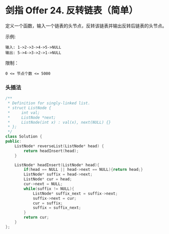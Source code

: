 # 剑指 Offer 24. 反转链表（简单）

定义一个函数，输入一个链表的头节点，反转该链表并输出反转后链表的头节点。

示例:

    输入: 1->2->3->4->5->NULL
    输出: 5->4->3->2->1->NULL

限制：

    0 <= 节点个数 <= 5000

### 头插法
```C++
/**
 * Definition for singly-linked list.
 * struct ListNode {
 *     int val;
 *     ListNode *next;
 *     ListNode(int x) : val(x), next(NULL) {}
 * };
 */
class Solution {
public:
    ListNode* reverseList(ListNode* head) {
        return headInsert(head);
    }

    ListNode* headInsert(ListNode* head){
        if(head == NULL || head->next == NULL){return head;}
        ListNode* suffix = head->next;
        ListNode* cur = head;     
        cur->next = NULL;
        while(suffix != NULL){
            ListNode* suffix_next = suffix->next;
            suffix->next = cur;
            cur = suffix;
            suffix = suffix_next;
        }
        return cur;
    }
};
```